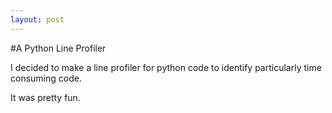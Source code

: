 ```yaml
---
layout: post
---
```

#A Python Line Profiler

I decided to make a line profiler for python code to identify particularly time consuming code.

It was pretty fun.
